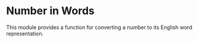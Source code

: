 # Number in Words

This module provides a function for converting a number to its English word representation.
